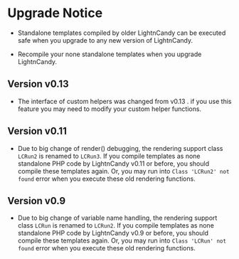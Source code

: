 Upgrade Notice
==============

* Standalone templates compiled by older LightnCandy can be executed safe when you upgrade to any new version of LightnCandy.

* Recompile your none standalone templates when you upgrade LightnCandy.

Version v0.13
-------------
* The interface of custom helpers was changed from v0.13 . if you use this feature you may need to modify your custom helper functions.

Version v0.11
-------------
* Due to big change of render() debugging, the rendering support class `LCRun2` is renamed to `LCRun3`. If you compile templates as none standalone PHP code by LightnCandy v0.11 or before, you should compile these templates again. Or, you may run into `Class 'LCRun2' not found` error when you execute these old rendering functions.

Version v0.9
------------
* Due to big change of variable name handling, the rendering support class `LCRun` is renamed to `LCRun2`. If you compile templates as none standalone PHP code by LightnCandy v0.9 or before, you should compile these templates again. Or, you may run into `Class 'LCRun' not found` error when you execute these old rendering functions.
